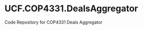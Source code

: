 UCF.COP4331.DealsAggregator
===========================

Code Repository for COP4331 Deals Aggregator